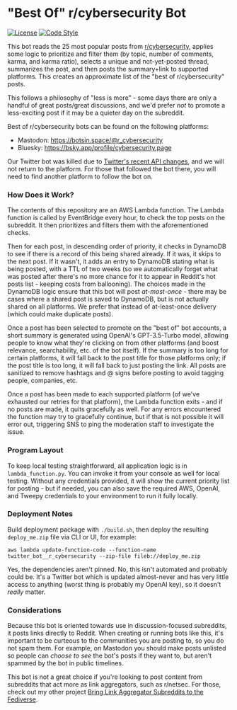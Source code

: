 # "Best Of" r/cybersecurity Bot

[![License](https://img.shields.io/github/license/r-cybersecurity/best-of-bot)](https://github.com/r-cybersecurity/best-of-bot)
[![Code Style](https://img.shields.io/badge/code%20style-black-black)](https://github.com/psf/black)

This bot reads the 25 most popular posts from [r/cybersecurity](https://reddit.com/r/cybersecurity), applies some logic to prioritize and filter them (by topic, number of comments, karma, and karma ratio), selects a unique and not-yet-posted thread, summarizes the post, and then posts the summary+link to supported platforms. This creates an approximate list of the "best of r/cybersecurity" posts.

This follows a philosophy of "less is more" - some days there are only a handful of great posts/great discussions, and we'd prefer *not* to promote a less-exciting post if it may be a quieter day on the subreddit.

Best of r/cybersecurity bots can be found on the following platforms:

* Mastodon: https://botsin.space/@r_cybersecurity
* Bluesky: https://bsky.app/profile/cybersecurity.page

Our Twitter bot was killed due to [Twitter's recent API changes](https://mashable.com/article/twitter-good-bot-purge-makeitaquote-hourly-animal-accounts), and we will not return to the platform. For those that followed the bot there, you will need to find another platform to follow the bot on.

### How Does it Work?

The contents of this repository are an AWS Lambda function. The Lambda function is called by EventBridge every hour, to check the top posts on the subreddit. It then prioritizes and filters them with the aforementioned checks.

Then for each post, in descending order of priority, it checks in DynamoDB to see if there is a record of this being shared already. If it was, it skips to the next post. If it wasn't, it adds an entry to DynamoDB stating what is being posted, with a TTL of two weeks (so we automatically forget what was posted after there's no more chance for it to appear in Reddit's hot posts list - keeping costs from ballooning). The choices made in the DynamoDB logic ensure that this bot will post *at-most-once* - there may be cases where a shared post is saved to DynamoDB, but is not actually shared on all platforms. We prefer that instead of at-least-once delivery (which could make duplicate posts).

Once a post has been selected to promote on the "best of" bot accounts, a short summary is generated using OpenAI's GPT-3.5-Turbo model, allowing people to know what they're clicking on from other platforms (and boost relevance, searchability, etc. of the bot itself). If the summary is too long for certain platforms, it will fall back to the post title for those platforms only; if the post title is too long, it will fall back to just posting the link. All posts are sanitized to remove hashtags and @ signs before posting to avoid tagging people, companies, etc.

Once a post has been made to each supported platform (of we've exhausted our retries for that platform), the Lambda function exits - and if no posts are made, it quits gracefully as well. For any errors encountered the function may try to gracefully continue, but if that is not possible it will error out, triggering SNS to ping the moderation staff to investigate the issue.

### Program Layout

To keep local testing straightforward, all application logic is in `lambda_function.py`. You can invoke it from your console as well for local testing. Without any credentials provided, it will show the current priority list for posting - but if needed, you can also save the required AWS, OpenAI, and Tweepy credentials to your environment to run it fully locally.

### Deployment Notes

Build deployment package with `./build.sh`, then deploy the resulting `deploy_me.zip` file via CLI or UI, for example:

```
aws lambda update-function-code --function-name twitter_bot__r_cybersecurity --zip-file fileb://deploy_me.zip
```

Yes, the dependencies aren't pinned. No, this isn't automated and probably could be. It's a Twitter bot which is updated almost-never and has very little access to anything (worst thing is probably my OpenAI key), so it doesn't *really* matter.

### Considerations

Because this bot is oriented towards use in discussion-focused subreddits, it posts links directly to Reddit. When creating or running bots like this, it's important to be curteous to the communities you are posting to, so you do not spam them. For example, on Mastodon you should make posts unlisted so people can *choose to see* the bot's posts if they want to, but aren't spammed by the bot in public timelines.

This bot is not a great choice if you're looking to post content from subreddits that act more as link aggregators, such as r/netsec. For those, check out my other project [Bring Link Aggregator Subreddits to the Fediverse](https://github.com/tweedge/xpost-reddit-to-fediverse).

